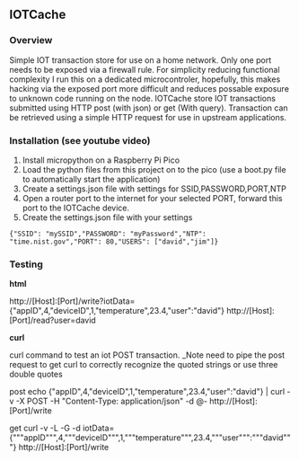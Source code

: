 ## IOTCache

### Overview

Simple IOT transaction store for use on a home network. Only one port needs to be exposed via a firewall rule. For simplicity reducing functional complexity  I run this on a dedicated microcontroler, hopefully, this makes hacking via the exposed port more difficult  and reduces possable exposure to unknown code running on the node. IOTCache store IOT transactions submitted using HTTP post (with json) or get (With query). Transaction can be retrieved using a simple HTTP request for use in upstream applications.

### Installation (see youtube video)

1. Install micropython on a Raspberry Pi Pico
2. Load the python files from this project on to the pico (use a boot.py file to automatically start the application)
3. Create a settings.json file with settings for SSID,PASSWORD,PORT,NTP
4. Open a router port to the internet for your selected PORT, forward this port to the IOTCache device.
5. Create the settings.json file with your settings

```
{"SSID": "mySSID","PASSWORD": "myPassword","NTP": "time.nist.gov","PORT": 80,"USERS": ["david","jim"]}
```

### Testing

**html**

http://[Host]:[Port]/write?iotData={"appID",4,"deviceID",1,"temperature",23.4,"user":"david"}
http://[Host]:[Port]/read?user=david

**curl**

curl command to test an iot POST transaction. \_Note need to pipe the post request to get curl to correctly recognize the quoted strings or use three double quotes

post
echo {"appID",4,"deviceID",1,"temperature",23.4,"user":"david"} | curl -v -X POST -H "Content-Type: application/json" -d @- http://[Host]:[Port]/write

get
curl -v -L -G -d iotData={"""appID""",4,"""deviceID""",1,"""temperature""",23.4,"""user""":"""david"""} http://[Host]:[Port]/write
